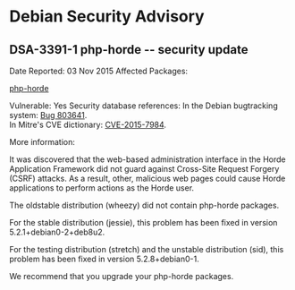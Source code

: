 
Debian Security Advisory
========================


DSA-3391-1 php-horde -- security update
---------------------------------------



Date Reported:
03 Nov 2015
Affected Packages:

[php-horde](https://packages.debian.org/src:php-horde)

Vulnerable:
Yes
Security database references:
In the Debian bugtracking system: [Bug 803641](https://bugs.debian.org/cgi-bin/bugreport.cgi?bug=803641).  
In Mitre's CVE dictionary: [CVE-2015-7984](https://security-tracker.debian.org/tracker/CVE-2015-7984).  

More information:

It was discovered that the web-based administration interface in the
Horde Application Framework did not guard against Cross-Site Request
Forgery (CSRF) attacks. As a result, other, malicious web pages could
cause Horde applications to perform actions as the Horde user.


The oldstable distribution (wheezy) did not contain php-horde
packages.


For the stable distribution (jessie), this problem has been fixed in
version 5.2.1+debian0-2+deb8u2.


For the testing distribution (stretch) and the unstable distribution
(sid), this problem has been fixed in version 5.2.8+debian0-1.


We recommend that you upgrade your php-horde packages.





